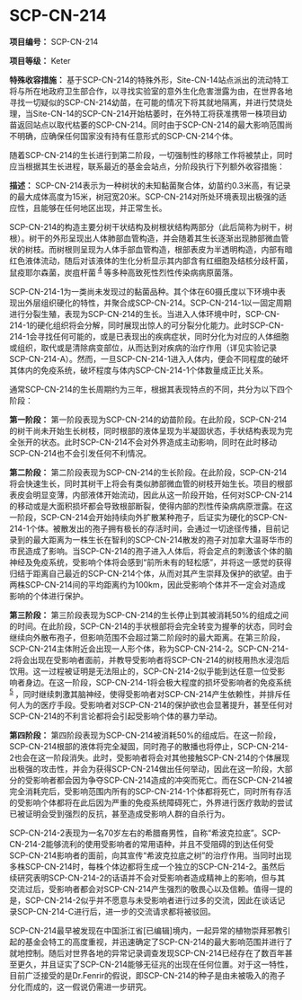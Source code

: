 # SCP-CN-214

**项目编号：** SCP-CN-214

**项目等级：** Keter

**特殊收容措施：** 基于SCP-CN-214的特殊外形，Site-CN-14站点派出的流动特工将与所在地政府卫生部合作，以寻找实验室的意外生化危害泄露为由，在世界各地寻找一切疑似的SCP-CN-214幼苗，在可能的情况下将其就地隔离，并进行焚烧处理，当Site-CN-14的SCP-CN-214开始枯萎时，在外特工将获准携带一株项目幼苗返回站点以取代枯萎的SCP-CN-214。同时由于SCP-CN-214的最大影响范围尚不明确，应确保任何国家没有持有任意形式的SCP-CN-214个体。

随着SCP-CN-214的生长进行到第二阶段，一切强制性的移除工作将被禁止，同时应当根据其生长进程，联系最近的基金会站点，分阶段执行下列额外收容措施：






**描述：** SCP-CN-214表示为一种树状的未知黏菌聚合体，幼苗约0.3米高，有记录的最大成体高度为15米，树冠宽20米。SCP-CN-214对所处环境表现出极强的适应性，且能够在任何地区出现，并正常生长。

SCP-CN-214的构造主要分树干状结构及树根状结构两部分（此后简称为树干，树根）。树干的外形呈现出人体肺部血管构造，并会随着其生长逐渐出现肺部微血管状的树枝。而树根则呈现为人体手部血管构造，根部表皮为半透明构造，内部有暗红色液体流动，随后对该液体的生化分析显示其内部含有红细胞及结核分歧杆菌，鼠疫耶尔森菌，炭疽杆菌<sup class='footnoteref'>
 <a shape='rect' class='footnoteref' id='footnoteref-4' href='javascript:;' onclick='WIKIDOT.page.utils.scrollToReference(&apos;footnote-4&apos;)'>4</a>
</sup>等多种高致死性烈性传染病病原菌落。



SCP-CN-214-1为一类尚未发现过的黏菌品种。其个体在60摄氏度以下环境中表现出外层组织硬化的特性，并聚合成SCP-CN-214。SCP-CN-214-1以一固定周期进行分裂生殖，表现为SCP-CN-214的生长。当进入人体环境中时，SCP-CN-214-1的硬化组织将会分解，同时展现出惊人的可分裂分化能力。此时SCP-CN-214-1会寻找任何可能的，或是已表现出的疾病症状，同时分化为对应的人体细胞或组织，取代或是清除病变部位，从而达到对疾病的治疗作用（详见实验记录SCP-CN-214-A）。然而，一旦SCP-CN-214-1进入人体内，便会不同程度的破坏其体内的免疫系统，破坏程度与体内SCP-CN-214-1个体数量成正比关系。

通常SCP-CN-214的生长周期约为三年，根据其表现特点的不同，共分为以下四个阶段：

**第一阶段：** 第一阶段表现为SCP-CN-214的幼苗阶段。在此阶段，SCP-CN-214的树干尚未开始生长树枝，同时根部的液体呈现为半凝固状态，手状结构表现为完全张开的状态。此时SCP-CN-214不会对外界造成主动影响，同时在此时移动SCP-CN-214也不会引发任何不利情况。

**第二阶段：** 第二阶段表现为SCP-CN-214的生长阶段。在此阶段，SCP-CN-214将会快速生长，同时其树干上将会有类似肺部微血管的树枝开始生长。项目的根部表皮会明显变薄，内部液体开始流动，因此从这一阶段开始，任何对SCP-CN-214的移动或是大面积损坏都会导致根部断裂，使得内部的烈性传染病病原泄露。在这一阶段，SCP-CN-214会开始持续向外扩散某种孢子，后证实为硬化的SCP-CN-214-1个体。被散发出的孢子拥有极长的存活时间，会通过一切途径传播，目前记录到的最大距离为一株生长在智利的SCP-CN-214散发的孢子对加拿大温哥华市的市民造成了影响。当SCP-CN-214的孢子进入人体后，将会定点的刺激该个体的脑神经及免疫系统，受影响个体将会感到“前所未有的轻松感”，并将这一感觉的获得归结于距离自己最近的SCP-CN-214个体，从而对其产生崇拜及保护的欲望。由于两株SCP-CN-214间的平均距离约为100km，因此受影响个体并不一定会对造成影响的个体进行保护。

**第三阶段：** 第三阶段表现为SCP-CN-214的生长停止到其被消耗50%的组成之间的时间。在此阶段，SCP-CN-214的手状根部将会完全转变为握拳的状态，同时会继续向外散布孢子，但影响范围不会超过第二阶段时的最大距离。在第三阶段，SCP-CN-214主体附近会出现一人形个体，称为SCP-CN-214-2。SCP-CN-214-2将会出现在受影响者面前，并教导受影响者将SCP-CN-214的树枝用热水浸泡后饮用。这一过程被证明是无法阻止的，SCP-CN-214-2似乎能到达任意一位受影响者身边。在这一阶段，SCP-CN-214-1将会极大程度的损坏受影响者的免疫系统<sup class='footnoteref'>
 <a shape='rect' class='footnoteref' id='footnoteref-5' href='javascript:;' onclick='WIKIDOT.page.utils.scrollToReference(&apos;footnote-5&apos;)'>5</a>
</sup>，同时继续刺激其脑神经，使得受影响者对SCP-CN-214产生依赖性，并排斥任何人为的医疗手段。受影响者对SCP-CN-214的保护欲也会显著提升，甚至任何对SCP-CN-214的不利言论都将会引起受影响个体的暴力举动。

**第四阶段：** 第四阶段表现为SCP-CN-214被消耗50%的组成后。在这一阶段，SCP-CN-214根部的液体将完全凝固，同时孢子的散播也将停止，SCP-CN-214-2也会在这一阶段消失。此时，受影响者将会对其他接触SCP-CN-214的个体展现出极强的攻击性，并会为获得SCP-CN-214做出任何举动，因此在这一阶段，大部分的受影响者都会因为争夺SCP-CN-214造成的冲突而死亡。而在SCP-CN-214被完全消耗完后，受影响范围内所有的SCP-CN-214-1个体都将死亡，同时所有存活的受影响个体都将在此后因为严重的免疫系统障碍死亡，外界进行医疗救助的尝试已被证明会受到强烈的反抗，甚至造成受影响人群的自杀行为。

SCP-CN-214-2表现为一名70岁左右的希腊裔男性，自称“希波克拉底”。SCP-CN-214-2能够流利的使用受影响者的常用语种，并且不受阻碍的到达任何受SCP-CN-214影响者的面前，向其宣传“希波克拉底之树”的治疗作用。当同时出现多株SCP-CN-214时，每株个体边都将生成一个独立的SCP-CN-214-2。虽然后续研究表明SCP-CN-214-2的话语并不会对受影响者造成精神上的影响，但与其交流过后，受影响者都会对SCP-CN-214产生强烈的敬畏心以及信赖。值得一提的是，SCP-CN-214-2似乎并不愿意与未受影响者进行过多的交流，因此在谈话记录SCP-CN-214-C进行后，进一步的交流请求都将被驳回。

SCP-CN-214最早被发现在中国浙江省[已编辑]境内，一起异常的植物崇拜邪教引起的基金会特工的高度重视，并迅速确定了SCP-CN-214的最大影响范围并进行了就地控制。随后对世界各地的异常记录调查发现SCP-CN-214已经存在了数百年甚至更久，并且证实了SCP-CN-214能够无征兆的出现在任何位置。对于这一特性，目前广泛接受的是Dr.Fenrir的假说，即SCP-CN-214的种子是由未被吸入的孢子分化而成的，这一假说仍需进一步研究。







